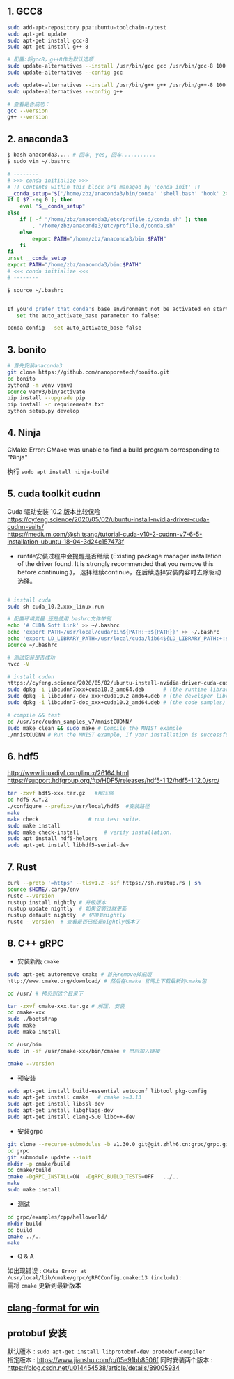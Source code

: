 
## 1. GCC8

```sh
sudo add-apt-repository ppa:ubuntu-toolchain-r/test
sudo apt-get update
sudo apt-get install gcc-8
sudo apt-get install g++-8

# 配置:将gcc8，g++8作为默认选项
sudo update-alternatives --install /usr/bin/gcc gcc /usr/bin/gcc-8 100
sudo update-alternatives --config gcc

sudo update-alternatives --install /usr/bin/g++ g++ /usr/bin/g++-8 100
sudo update-alternatives --config g++

# 查看是否成功：
gcc --version
g++ --version
```

## 2. anaconda3

```sh
$ bash anaconda3.... # 回车, yes, 回车...........
$ sudo vim ~/.bashrc

# --------
# >>> conda initialize >>>
# !! Contents within this block are managed by 'conda init' !!
__conda_setup="$('/home/zbz/anaconda3/bin/conda' 'shell.bash' 'hook' 2> /dev/null)"
if [ $? -eq 0 ]; then
    eval "$__conda_setup"
else
    if [ -f "/home/zbz/anaconda3/etc/profile.d/conda.sh" ]; then
        . "/home/zbz/anaconda3/etc/profile.d/conda.sh"
    else
        export PATH="/home/zbz/anaconda3/bin:$PATH"
    fi
fi
unset __conda_setup
export PATH="/home/zbz/anaconda3/bin:$PATH"
# <<< conda initialize <<<
# --------

$ source ~/.bashrc


If you'd prefer that conda's base environment not be activated on startup, 
   set the auto_activate_base parameter to false: 

conda config --set auto_activate_base false
```

## 3. bonito

```sh
# 首先安装anaconda3
git clone https://github.com/nanoporetech/bonito.git
cd bonito
python3 -m venv venv3
source venv3/bin/activate
pip install --upgrade pip
pip install -r requirements.txt
python setup.py develop
```

## 4. Ninja

CMake Error: CMake was unable to find a build program corresponding to "Ninja"

执行 `sudo apt install ninja-build`

## 5. cuda toolkit cudnn

Cuda 驱动安装 10.2 版本比较保险  
<https://cyfeng.science/2020/05/02/ubuntu-install-nvidia-driver-cuda-cudnn-suits/>  
<https://medium.com/@sh.tsang/tutorial-cuda-v10-2-cudnn-v7-6-5-installation-ubuntu-18-04-3d24c157473f>

- runfile安装过程中会提醒是否继续
(Existing package manager installation of the driver found.
 It is strongly recommended that you remove this before continuing.)，
选择继续continue，在后续选择安装内容时去除驱动选择。

```sh

# install cuda
sudo sh cuda_10.2.xxx_linux.run

# 配置环境变量 还是使用.bashrc文件举例
echo '# CUDA Soft Link' >> ~/.bashrc
echo 'export PATH=/usr/local/cuda/bin${PATH:+:${PATH}}' >> ~/.bashrc
echo 'export LD_LIBRARY_PATH=/usr/local/cuda/lib64${LD_LIBRARY_PATH:+:${LD_LIBRARY_PATH}}' >> ~/.bashrc
source ~/.bashrc

# 测试安装是否成功
nvcc -V

# install cudnn
https://cyfeng.science/2020/05/02/ubuntu-install-nvidia-driver-cuda-cudnn-suits/ 登录 nvidia 账号下载
sudo dpkg -i libcudnn7xxx+cuda10.2_amd64.deb      # (the runtime library)
sudo dpkg -i libcudnn7-dev_xxx+cuda10.2_amd64.deb # (the developer library)
sudo dpkg -i libcudnn7-doc_xxx+cuda10.2_amd64.deb # (the code samples)

# compile && test
cd /usr/src/cudnn_samples_v7/mnistCUDNN/
sudo make clean && sudo make # Compile the MNIST example
./mnistCUDNN # Run the MNIST example, If your installation is successful, you should see Test passed!
```

## 6. hdf5

<http://www.linuxdiyf.com/linux/26164.html>  
<https://support.hdfgroup.org/ftp/HDF5/releases/hdf5-1.12/hdf5-1.12.0/src/>

```sh
tar -zxvf hdf5-xxx.tar.gz   #解压缩
cd hdf5-X.Y.Z
./configure --prefix=/usr/local/hdf5  #安装路径
make
make check                # run test suite.
sudo make install
sudo make check-install        # verify installation.
sudo apt install hdf5-helpers
sudo apt-get install libhdf5-serial-dev
```

## 7. Rust

```sh
curl --proto '=https' --tlsv1.2 -sSf https://sh.rustup.rs | sh
source $HOME/.cargo/env
rustc --version
rustup install nightly # 升级版本
rustup update nightly  # 如果安装过就更新
rustup default nightly  # 切换到nightly
rustc --version  # 查看是否已经是nightly版本了
```

## 8. C++ gRPC

- 安装新版 `cmake`

```sh
sudo apt-get autoremove cmake # 首先remove掉旧版
http://www.cmake.org/download/ # 然后在cmake 官网上下载最新的cmake包

cd /usr/ # 拷贝到这个目录下

tar -zxvf cmake-xxx.tar.gz # 解压, 安装
cd cmake-xxx
sudo ./bootstrap
sudo make
sudo make install

cd /usr/bin
sudo ln -sf /usr/cmake-xxx/bin/cmake # 然后加入链接

cmake --version
```

- 预安装

```sh
sudo apt-get install build-essential autoconf libtool pkg-config
sudo apt-get install cmake   # cmake >=3.13
sudo apt-get install libssl-dev
sudo apt-get install libgflags-dev
sudo apt-get install clang-5.0 libc++-dev
```

- 安装grpc

```sh
git clone --recurse-submodules -b v1.30.0 git@git.zhlh6.cn:grpc/grpc.git  # 可以选择更高版本
cd grpc
git submodule update --init
mkdir -p cmake/build
cd cmake/build
cmake -DgRPC_INSTALL=ON  -DgRPC_BUILD_TESTS=OFF   ../..
make
sudo make install
```

- 测试

```sh
cd grpc/examples/cpp/helloworld/
mkdir build
cd build
cmake ../..
make
```

- Q & A

如出现错误 : `CMake Error at /usr/local/lib/cmake/grpc/gRPCConfig.cmake:13 (include):`  
需将 `cmake` 更新到最新版本

## [clang-format for win](https://juejin.im/post/6844904174736375815)

## protobuf 安装

默认版本 : `sudo apt-get install libprotobuf-dev protobuf-compiler`  
指定版本 : <https://www.jianshu.com/p/05e91bb8506f>
同时安装两个版本 : <https://blog.csdn.net/u014454538/article/details/89005934>
